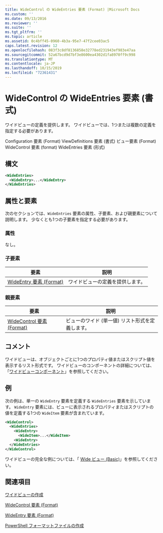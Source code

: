 ```yaml
---
title: WideControl の WideEntries 要素 (Format) |Microsoft Docs
ms.custom: ''
ms.date: 09/13/2016
ms.reviewer: ''
ms.suite: ''
ms.tgt_pltfrm: ''
ms.topic: article
ms.assetid: 0c4bff45-0960-4b3a-95e7-47f2cee03ac5
caps.latest.revision: 12
ms.openlocfilehash: 083f3c8df8136858e32778ed231943ef983e47aa
ms.sourcegitcommit: 52a67bcd9d7bf3e8600ea4302d1fa8970ff9c998
ms.translationtype: MT
ms.contentlocale: ja-JP
ms.lasthandoff: 10/15/2019
ms.locfileid: "72361431"
---
```

# <a name="wideentries-element-for-widecontrol-format"></a>WideControl の WideEntries 要素 (書式)

ワイドビューの定義を提供します。 ワイドビューでは、1つまたは複数の定義を指定する必要があります。

Configuration 要素 (Format) ViewDefinitions 要素 (書式) ビュー要素 (Format) WideControl 要素 (format) WideEntries 要素 (形式)

## <a name="syntax"></a>構文

```xml
<WideEntries>
  <WideEntry>...</WideEntry>
</WideEntries>

```

## <a name="attributes-and-elements"></a>属性と要素

次のセクションでは、`WideEntries` 要素の属性、子要素、および親要素について説明します。 少なくとも1つの子要素を指定する必要があります。

### <a name="attributes"></a>属性

なし。

### <a name="child-elements"></a>子要素

|要素|説明|
|-------------|-----------------|
|[WideEntry 要素 (Format)](./wideentry-element-for-widecontrol-format.md)|ワイドビューの定義を提供します。|

### <a name="parent-elements"></a>親要素

|要素|説明|
|-------------|-----------------|
|[WideControl 要素 (Format)](./widecontrol-element-format.md)|ビューのワイド (単一値) リスト形式を定義します。|

## <a name="remarks"></a>コメント

ワイドビューは、オブジェクトごとに1つのプロパティ値またはスクリプト値を表示するリスト形式です。 ワイドビューのコンポーネントの詳細については、「[ワイドビューコンポーネント](./creating-a-wide-view.md)」を参照してください。

## <a name="example"></a>例

次の例は、単一の `WideEntry` 要素を定義する `WideEntries` 要素を示しています。 `WideEntry` 要素には、ビューに表示されるプロパティまたはスクリプトの値を定義する1つの `WideItem` 要素が含まれています。

```xml
<WideControl>
  <WideEntries>
    <WideEntry>
      <WideItem>...</WideItem>
    <WideEntry>
  </WideEntries>
</WideControl>
```

ワイドビューの完全な例については、「 [Wide ビュー (Basic)](./wide-view-basic.md)」を参照してください。

## <a name="see-also"></a>関連項目

[ワイドビューの作成](./creating-a-wide-view.md)

[WideControl 要素 (Format)](./widecontrol-element-format.md)

[WideEntry 要素 (Format)](./wideentry-element-for-widecontrol-format.md)

[PowerShell フォーマットファイルの作成](./writing-a-powershell-formatting-file.md)
